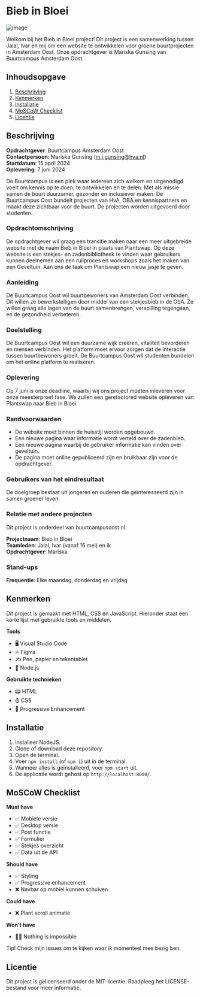 # Bieb in Bloei

![image](https://github.com/Duneyasaleh/bieb-in-bloei/assets/54691201/4495bd32-6b23-4a4a-98ae-cee76f2c6566)

Welkom bij het Bieb in Bloei project! Dit project is een samenwerking tussen Jalal, Ivar en mij om een website te ontwikkelen voor groene buurtprojecten in Amsterdam Oost. Onze opdrachtgever is Mariska Gunsing van Buurtcampus Amsterdam Oost.

## Inhoudsopgave

1. [Beschrijving](#beschrijving)
2. [Kenmerken](#kenmerken)
3. [Installatie](#installatie)
4. [MoSCoW Checklist](#moscow-checklist)
5. [Licentie](#licentie)

## Beschrijving

**Opdrachtgever**: Buurtcampus Amsterdam Oost  
**Contactpersoon**: Mariska Gunsing (m.j.gunsing@hva.nl)  
**Startdatum**: 15 april 2024  
**Oplevering**: 7 juni 2024

De Buurtcampus is een plek waar iedereen zich welkom en uitgenodigd voelt om kennis op te doen, te ontwikkelen en te delen. Met als missie samen de buurt duurzamer, gezonder en inclusiever maken. De Buurtcampus Oost bundelt projecten van HvA, OBA en kennispartners en maakt deze zichtbaar voor de buurt. De projecten worden uitgevoerd door studenten.

### Opdrachtomschrijving

De opdrachtgever wil graag een transitie maken naar een meer uitgebreide website met de naam Bieb in Bloei in plaats van Plantswap. Op deze website is een stekjes- en zadenbibliotheek te vinden waar gebruikers kunnen deelnemen aan een ruilproces en workshops zoals het maken van een Geveltuin. Aan ons de taak om Plantswap een nieuw jasje te geven.

### Aanleiding

De Buurtcampus Oost wil buurtbewoners van Amsterdam Oost verbinden. Dit willen ze bewerkstelligen door middel van een stekjesbieb in de ObA. Ze willen graag alle lagen van de buurt samenbrengen, verspilling tegengaan, en de gezondheid verbeteren.

### Doelstelling

De Buurtcampus Oost wil een duurzame wijk creëren, vitaliteit bevorderen en mensen verbinden. Het platform moet ervoor zorgen dat de interactie tussen buurtbewoners groeit. De Buurtcampus Oost wil studenten bundelen om het online platform te realiseren.

### Oplevering

Op 7 juni is onze deadline, waarbij wij ons project moeten inleveren voor onze meesterproef fase. We zullen een gerefactored website opleveren van Plantswap naar Bieb in Bloei.

### Randvoorwaarden

- De website moet binnen de huisstijl worden opgebouwd.
- Een nieuwe pagina waar informatie wordt verteld over de zadenbieb.
- Een nieuwe pagina waarbij de gebruiker informatie kan vinden over geveltuin.
- De pagina moet online gepubliceerd zijn en bruikbaar zijn voor de opdrachtgever.

### Gebruikers van het eindresultaat

De doelgroep bestaat uit jongeren en ouderen die geïnteresseerd zijn in samen groener leven.

### Relatie met andere projecten

Dit project is onderdeel van buurtcampusoost.nl.

**Projectnaam**: Bieb in Bloei  
**Teamleden**: Jalal, Ivar (vanaf 16 mei) en ik  
**Opdrachtgever**: Mariska

### Stand-ups

**Frequentie**: Elke maandag, donderdag en vrijdag

## Kenmerken

Dit project is gemaakt met HTML, CSS en JavaScript. Hieronder staat een korte lijst met gebruikte tools en middelen.

**Tools**

- 🖥️ Visual Studio Code
- 🔥 Figma
- ✍ Pen, papier en tekentablet
- 📒 Node.js

**Gebruikte technieken**

- 📟 HTML
- ⌚ CSS
- 📱 Progressive Enhancement

## Installatie

1. Installeer NodeJS.
2. Clone of download deze repository.
3. Open de terminal.
4. Voer `npm install` (of `npm i`) uit in de terminal.
5. Wanneer alles is geïnstalleerd, voer `npm start` uit.
6. De applicatie wordt gehost op `http://localhost:8000/`.

## MoSCoW Checklist

**Must have**

- ✅ Mobiele versie
- ✅ Desktop versie
- ✅ Post functie
- ✅ Formulier
- ✅ Stekjes overzicht
- ✅ Data uit de API

**Should have**

- ✅ Styling
- ✅ Progressive enhancement
- ❌ Navbar op mobiel kunnen schuiven

**Could have**

- ❌ Plant scroll animatie

**Won't have**

- 🦸‍♀️ Nothing is impossible

Tip! Check mijn issues om te kijken waar ik momenteel mee bezig ben.

## Licentie

Dit project is gelicenseerd onder de MIT-licentie. Raadpleeg het LICENSE-bestand voor meer informatie.
